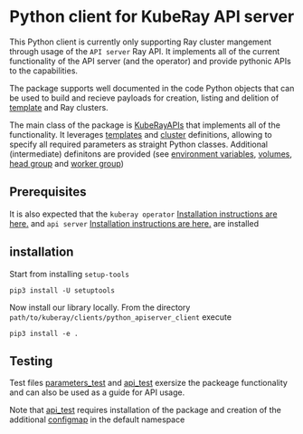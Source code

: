 # Python client for KubeRay API server

This Python client is currently only supporting Ray cluster mangement through usage of the `API server` Ray API. It implements all of the current functionality of the API server (and the operator) and provide pythonic APIs to the capabilities.

The package supports well documented in the code Python objects that can be used to build and recieve payloads for creation, listing and delition of [template](https://ray-project.github.io/kuberay/components/apiserver/#compute-template) and Ray clusters.

The main class of the package is [KubeRayAPIs](python_apiserver_client/kuberay_apis.py) that implements all of the functionality. It leverages [templates](python_apiserver_client/params/templates.py) and [cluster](python_apiserver_client/params/cluster.py) definitions, allowing to specify all required parameters as straight Python classes. Additional (intermediate) definitons are provided (see [environment variables](python_apiserver_client/params/environmentvariables.py), [volumes](python_apiserver_client/params/volumes.py), [head group](python_apiserver_client/params/headnode.py) and [worker group](python_apiserver_client/params/workernode.py))

## Prerequisites

It is also expected that the `kuberay operator` [Installation instructions are here.](https://github.com/ray-project/kuberay#quick-start) and `api server` [Installation instructions are here.](https://ray-project.github.io/kuberay/components/apiserver) are installed

## installation

Start from installing `setup-tools`

```shell
pip3 install -U setuptools
```

Now install our library locally. From the directory `path/to/kuberay/clients/python_apiserver_client` execute

```shell
pip3 install -e .
```

## Testing

Test files [parameters_test](python_apiserver_client_test/api_params_test.py) and [api_test](python_apiserver_client_test/kuberay_api_test.py) exersize the packeage functionality and can also be used as a guide for API usage.

Note that [api_test](python_apiserver_client_test/kuberay_api_test.py) requires installation of the package and creation of the additional [configmap](../../apiserver/test/job/code.yaml) in the default namespace
